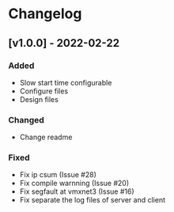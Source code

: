 # Changelog

## [v1.0.0] - 2022-02-22
### Added

- Slow start time configurable
- Configure files
- Design files

### Changed

- Change readme

### Fixed

- Fix ip csum (Issue #28)
- Fix compile warnning (Issue #20)
- Fix segfault at vmxnet3 (Issue #16)
- Fix separate the log files of server and client
